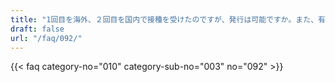 ```yaml
---
title: "1回目を海外、２回目を国内で接種を受けたのですが、発行は可能ですか。また、有効性についてはどうなりますか。"
draft: false
url: "/faq/092/"
---
```


{{< faq category-no="010" category-sub-no="003" no="092" >}}
